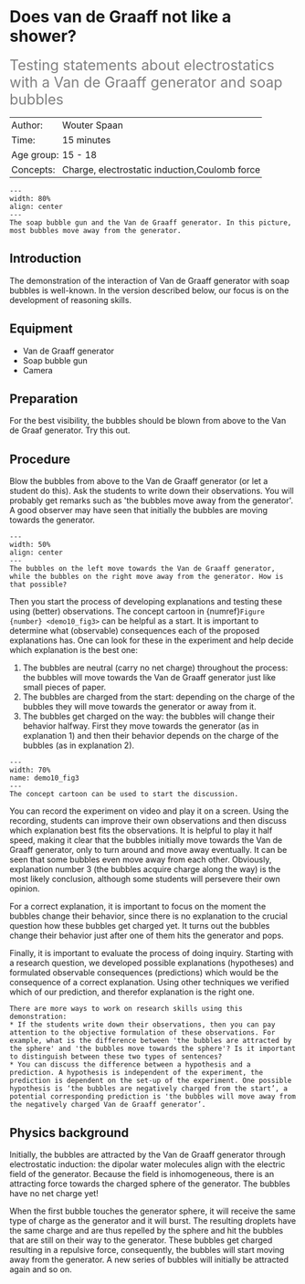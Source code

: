 # Does van de Graaff not like a shower? 
<span style="font-size: 25px; color: gray;">Testing statements about electrostatics with a Van de Graaff generator and soap bubbles</span>

<table style="width: 100%; border-collapse: collapse; border: none;">
    <tr style="background-color: var(--background-color);">  
        <td style="text-align: left; padding: 3px; border: none; color: var(--text-color)">Author:</td>
        <td style="text-align: left; padding: 3px; border: none; color: var(--text-color)">Wouter Spaan</td>
    </tr>
    <tr style="background-color: var(--background-color);"> 
        <td style="text-align: left; padding: 3px; border: none; color: var(--text-color)">Time:</td>
        <td style="text-align: left; padding: 3px; border: none; color: var(--text-color)">15 minutes</td>
    </tr>
    <tr style="background-color: var(--background-color);"> 
        <td style="text-align: left; padding: 3px; border: none; color: var(--text-color)">Age group:</td>
        <td style="text-align: left; padding: 3px; border: none; color: var(--text-color)">15 - 18</td>
    </tr>
    <tr style="background-color: var(--background-color);"> 
        <td style="text-align: left; padding: 3px; border: none; color: var(--text-color)">Concepts:</td>
        <td style="text-align: left; padding: 3px; border: none; color: var(--text-color)">Charge, electrostatic induction,Coulomb force</td>
    </tr>
</table>

```{figure} demo10_figure1.jpg
---
width: 80%
align: center
---
The soap bubble gun and the Van de Graaff generator. In this picture, most bubbles move away from the generator. 
```

## Introduction
The demonstration of the interaction of Van de Graaff generator with soap bubbles is well-known. In the version described below, our focus is on the development of reasoning skills. 

## Equipment
* Van de Graaff generator
* Soap bubble gun
* Camera

## Preparation
For the best visibility, the bubbles should be blown from above to the Van de Graaf generator. Try this out.

## Procedure
Blow the bubbles from above to the Van de Graaff generator (or let a student do this). Ask the students to write down their observations. You will probably get remarks such as 'the bubbles move away from the generator'. A good observer may have seen that initially the bubbles are moving towards the generator.

```{figure} demo10_figure2.jpg
---
width: 50%
align: center
---
The bubbles on the left move towards the Van de Graaff generator, while the bubbles on the right move away from the generator. How is that possible?
```

Then you start the process of developing explanations and testing these using (better) observations. The concept cartoon in {numref}`Figure {number} <demo10_fig3>` can be helpful as a start. It is important to determine what (observable) consequences each of the proposed explanations has. One can look for these in the experiment and help decide which explanation is the best one:
1.	The bubbles are neutral (carry no net charge) throughout the process: the bubbles will move towards the Van de Graaff generator just like small pieces of paper.
2.	The bubbles are charged from the start: depending on the charge of the bubbles they will move towards the generator or away from it.
3.	The bubbles get charged on the way: the bubbles will change their behavior halfway. First they move towards the generator (as in explanation 1) and then their behavior depends on the charge of the bubbles (as in explanation 2).

``` {figure} demo10_figure3.png
---
width: 70%
name: demo10_fig3
---
The concept cartoon can be used to start the discussion.
```

You can record the experiment on video and play it on a screen. Using the recording, students can improve their own observations and then discuss which explanation best fits the observations. It is helpful to play it half speed, making it clear that the bubbles initially move towards the Van de Graaff generator, only to turn around and move away eventually. It can be seen that some bubbles even move away from each other. Obviously, explanation number 3 (the bubbles acquire charge along the way) is the most likely conclusion, although some students will persevere their own opinion. 

For a correct explanation, it is important to focus on the moment the bubbles change their behavior, since there is no explanation to the crucial question how these bubbles get charged yet. It turns out the bubbles change their behavior just after one of them hits the generator and pops. 

Finally, it is important to evaluate the process of doing inquiry. Starting with a research question, we developed possible explanations (hypotheses) and formulated observable consequences (predictions) which would be the consequence of a correct explanation. Using other techniques we verified which of our prediction, and therefor explanation is the right one.  

```{tip}
There are more ways to work on research skills using this demonstration:
* If the students write down their observations, then you can pay attention to the objective formulation of these observations. For example, what is the difference between 'the bubbles are attracted by the sphere' and 'the bubbles move towards the sphere'? Is it important to distinguish between these two types of sentences?
* You can discuss the difference between a hypothesis and a prediction. A hypothesis is independent of the experiment, the prediction is dependent on the set-up of the experiment. One possible hypothesis is ‘the bubbles are negatively charged from the start’, a potential corresponding prediction is 'the bubbles will move away from the negatively charged Van de Graaff generator’.
```

## Physics background
Initially, the bubbles are attracted by the Van de Graaff generator through electrostatic induction: the dipolar water molecules align with the electric field of the generator. Because the field is inhomogeneous, there is an attracting force towards the charged sphere of the generator. The bubbles have no net charge yet! 

When the first bubble touches the generator sphere, it will receive the same type of charge as the generator and it will burst. The resulting droplets have the same charge and are thus repelled by the sphere and hit the bubbles that are still on their way to the generator. These bubbles get charged resulting in a repulsive force, consequently, the bubbles will start moving away from the generator. A new series of bubbles will initially be attracted again and so on.